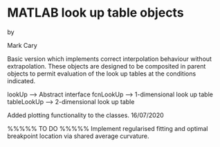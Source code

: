 # MATLAB look up table objects

by

Mark Cary

Basic version which implements correct interpolation behaviour without extrapolation.
These objects are designed to be composited in parent objects to permit
evaluation of the look up tables at the conditions indicated.

lookUp      --> Abstract interface
fcnLookUp   --> 1-dimensional look up table
tableLookUp --> 2-dimensional look up table

Added plotting functionality to the classes. 16/07/2020

%%%%% TO DO %%%%%
Implement regularised fitting and optimal breakpoint location via shared average curvature. 